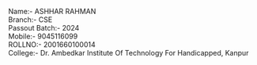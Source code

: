 
Name:- ASHHAR RAHMAN <br>
Branch:- CSE   <br>
Passout Batch:- 2024   <br>
Mobile:- 9045116099   <br>
ROLLNO:- 2001660100014   <br>
College:- Dr. Ambedkar Institute Of Technology For Handicapped, Kanpur


